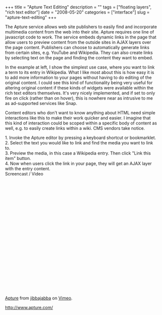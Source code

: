 +++
title = "Apture Text Editing"
description = ""
tags = ["floating layers", "rich text editor"]
date = "2008-05-20"
categories = ["interface"]
slug = "apture-text-editing"
+++


<p>The Apture service allows web site publishers to easily find and incorporate multimedia content from the web into their site. Apture requires one line of javascript code to work. The service embeds dynamic links in the page that allow users to preview content from the outside sites in AJAX layers over the page content. Publishers can choose to automatically generate links from certain sites, e.g. YouTube and Wikipedia. They can also create links by selecting text on the page and finding the content they want to embed.</p>
<p>In the example at left, I show the simplest use case, where you want to link a term to its entry in Wikipedia. What I like most about this is how easy it is to add more information to your pages without having to do editing of the original content. I could see this kind of functionality being very useful for altering original content if these kinds of widgets were available within the rich text editors themselves. It's very nicely implemented, and if set to only fire on click (rather than on hover), this is nowhere near as intrusive to me as ad-supported services like Snap. </p>
<p>Content editors who don't want to know anything about HTML need simple interactions like this to make their work quicker and easier. I imagine that this kind of interaction could be scoped within a specific body of content as well, e.g. to easily create links within a wiki. CMS vendors take notice.</p>
<div id="screens-full" class="clear"><div class="caption">1. Invoke the Apture editor by pressing a keyboard shortcut or bookmarklet.</div><div class="fullimg clear"><a href="/media/interface/apture-editor-1.png" class="group" rel="group" title="1. Invoke the Apture editor by pressing a keyboard shortcut or bookmarklet."><img src="/media/interface/apture-editor-1.png" alt="" class="img-responsive"></a></div></div><div id="screens-full" class="clear"><div class="caption">2. Select the text you would like to link and find the media you want to link to.</div><div class="fullimg clear"><a href="/media/interface/apture-editor-2.png" class="group" rel="group" title="2. Select the text you would like to link and find the media you want to link to."><img src="/media/interface/apture-editor-2.png" alt="" class="img-responsive"></a></div></div><div id="screens-full" class="clear"><div class="caption">3. Preview the media, in this case a Wikipedia entry. Then click &quot;Link this item&quot; button.</div><div class="fullimg clear"><a href="/media/interface/apture-editor-3.png" class="group" rel="group" title="3. Preview the media, in this case a Wikipedia entry. Then click &quot;Link this item&quot; button."><img src="/media/interface/apture-editor-3.png" alt="" class="img-responsive"></a></div></div><div id="screens-full" class="clear"><div class="caption">4. Now when users click the link in your page, they will get an AJAX layer with the entry content. </div><div class="fullimg clear"><a href="/media/interface/apture-editor-4.png" class="group" rel="group" title="4. Now when users click the link in your page, they will get an AJAX layer with the entry content. "><img src="/media/interface/apture-editor-4.png" alt="" class="img-responsive"></a></div></div><div class="video"><div class="caption aptureNoAutolink">Screencast / Video</div><div class="video-object"><object width="610" height="392">	<param name="allowfullscreen" value="true" />	<param name="allowscriptaccess" value="always" />	<param name="movie" value="http://www.vimeo.com/moogaloop.swf?clip_id=1042599&amp;server=www.vimeo.com&amp;show_title=1&amp;show_byline=1&amp;show_portrait=0&amp;color=00ADEF&amp;fullscreen=1" />	<embed src="http://www.vimeo.com/moogaloop.swf?clip_id=1042599&amp;server=www.vimeo.com&amp;show_title=1&amp;show_byline=1&amp;show_portrait=0&amp;color=00ADEF&amp;fullscreen=1" type="application/x-shockwave-flash" allowfullscreen="true" allowscriptaccess="always" width="610" height="392"></embed></object><br /><a href="http://www.vimeo.com/1042599?pg=embed&amp;sec=1042599">Apture</a> from <a href="http://www.vimeo.com/jibbajabba?pg=embed&amp;sec=1042599">jibbajabba</a> on <a href="http://vimeo.com/?pg=embed&amp;sec=1042599">Vimeo</a>.</div></div>        
<p><a href="http://www.apture.com/">http://www.apture.com/</a></p>


